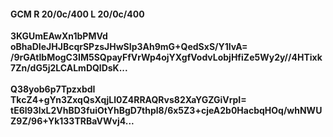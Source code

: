 #### GCM R 20/0c/400 L 20/0c/400
**3KGUmEAwXn1bPMVd**<br/>**oBhaDIeJHJBcqrSPzsJHwSIp3Ah9mG+QedSxS/Y1IvA=**<br/>**/9rGAtlbMogC3IM5SQpayFfVrWp4ojYXgfVodvLobjHfiZe5Wy2y//4HTixk7Zn/dG5j2LCALmDQlDsK...**<br/><br/>
**Q38yob6p7TpzxbdI**<br/>**TkcZ4+gYn3ZxqQsXqjLl0Z4RRAQRvs82XaYGZGiVrpI=**<br/>**tE6l93lxL2VhBD3fuiOtYhBgD7thpl8/6x5Z3+cjeA2b0HacbqHOq/whNWUZ9Z/96+Yk133TRBaVWvj4...**